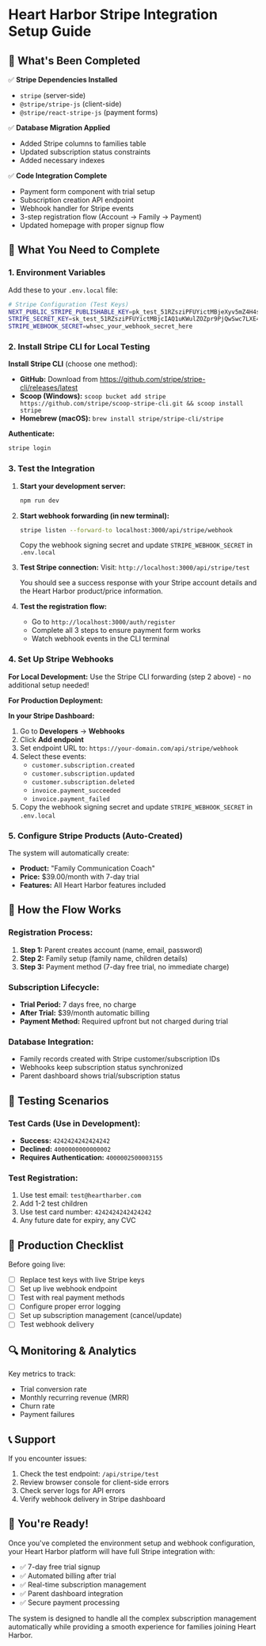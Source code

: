 # Heart Harbor Stripe Integration Setup Guide

## 🎉 What's Been Completed

✅ **Stripe Dependencies Installed**
- `stripe` (server-side)
- `@stripe/stripe-js` (client-side) 
- `@stripe/react-stripe-js` (payment forms)

✅ **Database Migration Applied**
- Added Stripe columns to families table
- Updated subscription status constraints
- Added necessary indexes

✅ **Code Integration Complete**
- Payment form component with trial setup
- Subscription creation API endpoint
- Webhook handler for Stripe events
- 3-step registration flow (Account → Family → Payment)
- Updated homepage with proper signup flow

## 🔧 What You Need to Complete

### 1. Environment Variables
Add these to your `.env.local` file:

```bash
# Stripe Configuration (Test Keys)
NEXT_PUBLIC_STRIPE_PUBLISHABLE_KEY=pk_test_51RZsziPFUYictMBjeXyv5mZ4H4srEhRJFLmE7RlWCQu0yNZ40nehnAwdpXkZ0UICkGW4iQrvBzTrPHu3mw4Bnrqp00sY6DhFAc
STRIPE_SECRET_KEY=sk_test_51RZsziPFUYictMBjcIAQ1uKWulZOZpr9PjQwSwc7LXE4YJ8Pr54Jdyb3Gh63IeNxiUncCVlYL0O6rEQNYVLwx3DD00J01hnVmo
STRIPE_WEBHOOK_SECRET=whsec_your_webhook_secret_here
```

### 2. Install Stripe CLI for Local Testing

**Install Stripe CLI** (choose one method):
- **GitHub:** Download from https://github.com/stripe/stripe-cli/releases/latest
- **Scoop (Windows):** `scoop bucket add stripe https://github.com/stripe/scoop-stripe-cli.git && scoop install stripe`
- **Homebrew (macOS):** `brew install stripe/stripe-cli/stripe`

**Authenticate:**
```bash
stripe login
```

### 3. Test the Integration

1. **Start your development server:**
   ```bash
   npm run dev
   ```

2. **Start webhook forwarding (in new terminal):**
   ```bash
   stripe listen --forward-to localhost:3000/api/stripe/webhook
   ```
   Copy the webhook signing secret and update `STRIPE_WEBHOOK_SECRET` in `.env.local`

3. **Test Stripe connection:**
   Visit: `http://localhost:3000/api/stripe/test`
   
   You should see a success response with your Stripe account details and the Heart Harbor product/price information.

4. **Test the registration flow:**
   - Go to `http://localhost:3000/auth/register`
   - Complete all 3 steps to ensure payment form works
   - Watch webhook events in the CLI terminal

### 4. Set Up Stripe Webhooks

**For Local Development:**
Use the Stripe CLI forwarding (step 2 above) - no additional setup needed!

**For Production Deployment:**

**In your Stripe Dashboard:**

1. Go to **Developers** → **Webhooks**
2. Click **Add endpoint**
3. Set endpoint URL to: `https://your-domain.com/api/stripe/webhook`
4. Select these events:
   - `customer.subscription.created`
   - `customer.subscription.updated` 
   - `customer.subscription.deleted`
   - `invoice.payment_succeeded`
   - `invoice.payment_failed`
5. Copy the webhook signing secret and update `STRIPE_WEBHOOK_SECRET` in `.env.local`

### 5. Configure Stripe Products (Auto-Created)

The system will automatically create:
- **Product:** "Family Communication Coach"
- **Price:** $39.00/month with 7-day trial
- **Features:** All Heart Harbor features included

## 🎯 How the Flow Works

### Registration Process:
1. **Step 1:** Parent creates account (name, email, password)
2. **Step 2:** Family setup (family name, children details)
3. **Step 3:** Payment method (7-day free trial, no immediate charge)

### Subscription Lifecycle:
- **Trial Period:** 7 days free, no charge
- **After Trial:** $39/month automatic billing
- **Payment Method:** Required upfront but not charged during trial

### Database Integration:
- Family records created with Stripe customer/subscription IDs
- Webhooks keep subscription status synchronized
- Parent dashboard shows trial/subscription status

## 🧪 Testing Scenarios

### Test Cards (Use in Development):
- **Success:** `4242424242424242`
- **Declined:** `4000000000000002`
- **Requires Authentication:** `4000002500003155`

### Test Registration:
1. Use test email: `test@heartharber.com`
2. Add 1-2 test children
3. Use test card number: `4242424242424242`
4. Any future date for expiry, any CVC

## 🚀 Production Checklist

Before going live:

- [ ] Replace test keys with live Stripe keys
- [ ] Set up live webhook endpoint
- [ ] Test with real payment methods
- [ ] Configure proper error logging
- [ ] Set up subscription management (cancel/update)
- [ ] Test webhook delivery

## 🔍 Monitoring & Analytics

Key metrics to track:
- Trial conversion rate
- Monthly recurring revenue (MRR)
- Churn rate
- Payment failures

## 📞 Support

If you encounter issues:
1. Check the test endpoint: `/api/stripe/test`
2. Review browser console for client-side errors
3. Check server logs for API errors
4. Verify webhook delivery in Stripe dashboard

## 🎉 You're Ready!

Once you've completed the environment setup and webhook configuration, your Heart Harbor platform will have full Stripe integration with:

- ✅ 7-day free trial signup
- ✅ Automated billing after trial
- ✅ Real-time subscription management
- ✅ Parent dashboard integration
- ✅ Secure payment processing

The system is designed to handle all the complex subscription management automatically while providing a smooth experience for families joining Heart Harbor. 